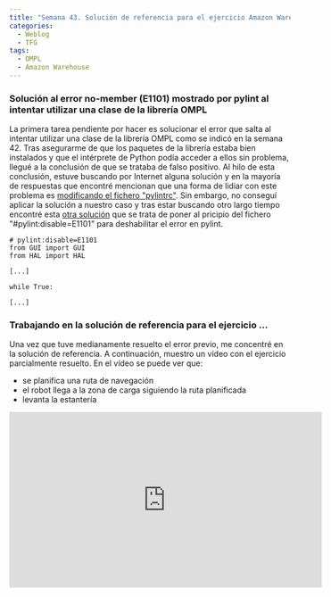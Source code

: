 ```yaml
---
title: "Semana 43. Solución de referencia para el ejercicio Amazon Warehouse"
categories:
  - Weblog
  - TFG
tags:
  - OMPL
  - Amazon Warehouse
---
```



### Solución al error no-member (E1101) mostrado por pylint al intentar utilizar una clase de la librería OMPL

La primera tarea pendiente por hacer es solucionar el error que salta al intentar utilizar una clase de la librería OMPL como se indicó en la semana 42. Tras asegurarme de que los paquetes de la librería estaba bien instalados y que el intérprete de Python podía acceder a ellos sin problema, llegué a la conclusión de que se trataba de falso positivo. Al hilo de esta conclusión, estuve buscando por Internet alguna solución y en la mayoría de respuestas que encontré mencionan que una forma de lidiar con este problema es [modificando el fichero "pylintrc"](https://www.lesinskis.com/pylint-false-positives.html). Sin embargo, no conseguí aplicar la solución a nuestro caso y  tras estar buscando otro largo tiempo encontré esta [otra solución](https://www.reddit.com/r/Python/comments/87b1l6/vs_code_pylint_e1101_error/) que se trata de poner al pricipio del fichero "#pylint:disable=E1101" para deshabilitar el error en pylint.
~~~
# pylint:disable=E1101
from GUI import GUI
from HAL import HAL

[...]

while True:

[...]
~~~


### Trabajando en la solución de referencia para el ejercicio ...
Una vez que tuve medianamente resuelto el error previo, me concentré en la solución de referencia. A continuación, muestro un vídeo con el ejercicio parcialmente resuelto. En el vídeo se puede ver que:

* se planifica una ruta de navegación
* el robot llega a la zona de carga siguiendo la ruta planificada
* levanta la estantería

<p align="center">
<iframe width="560" height="315" src="https://www.youtube.com/embed/5_VfBto3ewY?si=hUNyFPItGfGax112" title="YouTube video player" frameborder="0" allow="accelerometer; autoplay; clipboard-write; encrypted-media; gyroscope; picture-in-picture; web-share" allowfullscreen></iframe>
</p>

